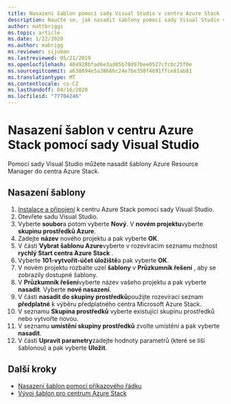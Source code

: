 ```yaml
---
title: Nasazení šablon pomocí sady Visual Studio v centru Azure Stack
description: Naučte se, jak nasadit šablony pomocí sady Visual Studio v centru Azure Stack.
author: mattbriggs
ms.topic: article
ms.date: 1/22/2020
ms.author: mabrigg
ms.reviewer: sijuman
ms.lastreviewed: 05/21/2019
ms.openlocfilehash: 404928bfad6e3ad85b78d97bee0527cfcbc25f0e
ms.sourcegitcommit: a630894e5a38666c24e7be350f4691ffce81ab81
ms.translationtype: MT
ms.contentlocale: cs-CZ
ms.lasthandoff: 04/16/2020
ms.locfileid: "77704246"
---
```

# <a name="deploy-templates-in-azure-stack-hub-using-visual-studio"></a>Nasazení šablon v centru Azure Stack pomocí sady Visual Studio

Pomocí sady Visual Studio můžete nasadit šablony Azure Resource Manager do centra Azure Stack.

## <a name="to-deploy-a-template"></a>Nasazení šablony

1. [Instalace a připojení](azure-stack-install-visual-studio.md) k centru Azure Stack pomocí sady Visual Studio.
2. Otevřete sadu Visual Studio.
3. Vyberte **soubor**a potom vyberte **Nový**. V **novém projektu**vyberte **skupinu prostředků Azure**.
4. Zadejte **název** nového projektu a pak vyberte **OK**.
5. V části **Vybrat šablonu Azure**vyberte v rozevíracím seznamu možnost **rychlý Start centra Azure Stack** .
6. Vyberte **101-vytvořit-účet úložiště**a pak vyberte **OK**.
7. V novém projektu rozbalte uzel **šablony** v **Průzkumník řešení** , aby se zobrazily dostupné šablony.
8. V **Průzkumník řešení**vyberte název vašeho projektu a pak vyberte **nasadit**. Vyberte **nové nasazení**.
9. V části **nasadit do skupiny prostředků**použijte rozevírací seznam **předplatné** k výběru předplatného centra Microsoft Azure Stack.
10. V seznamu **Skupina prostředků** vyberte existující skupinu prostředků nebo vytvořte novou.
11. V seznamu **umístění skupiny prostředků** zvolte umístění a pak vyberte **nasadit**.
12. V části **Upravit parametry**zadejte hodnoty parametrů (které se liší šablonou) a pak vyberte **Uložit**.

## <a name="next-steps"></a>Další kroky

* [Nasazení šablon pomocí příkazového řádku](azure-stack-deploy-template-command-line.md)
* [Vývoj šablon pro centrum Azure Stack](azure-stack-develop-templates.md)
